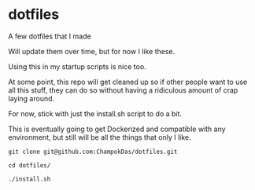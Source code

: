 # dotfiles
A few dotfiles that I made

Will update them over time, but for now I like these.

Using this in my startup scripts is nice too.


At some point, this repo will get cleaned up so if other people want to use all this stuff, they can do so without having a ridiculous amount of crap laying around.

For now, stick with just the install.sh script to do a bit.

This is eventually going to get Dockerized and compatible with any environment, but still will be all the things that only I like.

```
git clone git@github.com:ChampokDas/dotfiles.git

cd dotfiles/

./install.sh
```
